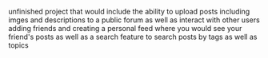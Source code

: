 unfinished project that would include the ability to upload posts including imges and descriptions to a public forum as well as interact with other users adding friends and creating a personal feed where you would see your friend's posts as well as a search feature to search posts by tags as well as topics
